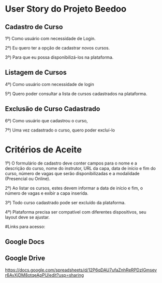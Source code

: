 # User Story do Projeto Beedoo 

## Cadastro de Curso

1º) Como usuário com necessidade de Login.

2º) Eu quero ter a opção de cadastrar novos cursos.

3º) Para que eu possa disponibilizá-los na plataforma.


## Listagem de Cursos

4º) Como usuário com necessidade de login

5º) Quero poder consultar a lista de cursos cadastrados na plataforma.

## Exclusão de Curso Cadastrado

6º) Como usuário que cadastrou o curso,

7º) Uma vez cadastrado o curso, quero poder excluí-lo

# Critérios de Aceite

1º) O formulário de cadastro deve conter campos para o nome e a descrição do curso, nome do instrutor, URL da capa, data de início e fim do curso, número de vagas que serão disponibilizadas e a modalidade (Presencial ou Online).

2º) Ao listar os cursos, estes devem informar a data de início e fim, o número de vagas e exibir a capa inserida.

3º) Todo curso cadastrado pode ser excluído da plataforma.

4º) Plataforma precisa ser compatível com diferentes dispositivos, seu layout deve se ajustar. 


#Links para acesso:

## Google Docs

## Google Drive

https://docs.google.com/spreadsheets/d/12P6qDAU7ufaZnhReRPDzIGmsevr6AvXjDM8otqeApPU/edit?usp=sharing 
